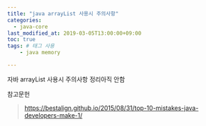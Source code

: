 ```yaml
---
title: "java arrayList 사용시 주의사항"
categories:
  - java-core
last_modified_at: 2019-03-05T13:00:00+09:00
toc: true
tags: # 태그 사용
    - java memory

---
```


자바 arrayList 사용시 주의사항
정리아직 안함

참고문헌
> https://bestalign.github.io/2015/08/31/top-10-mistakes-java-developers-make-1/
